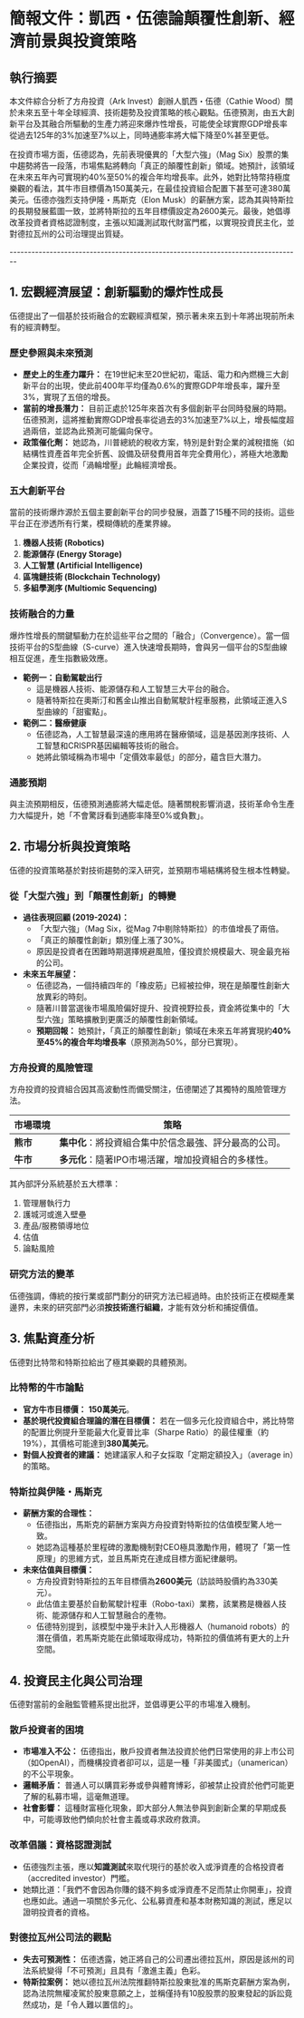 # 簡報文件：凱西・伍德論顛覆性創新、經濟前景與投資策略

## 執行摘要

本文件綜合分析了方舟投資（Ark Invest）創辦人凱西・伍德（Cathie Wood）關於未來五至十年全球經濟、技術趨勢及投資策略的核心觀點。伍德預測，由五大創新平台及其融合所驅動的生產力將迎來爆炸性增長，可能使全球實際GDP增長率從過去125年的3%加速至7%以上，同時通膨率將大幅下降至0%甚至更低。

在投資市場方面，伍德認為，先前表現優異的「大型六強」（Mag Six）股票的集中趨勢將告一段落，市場焦點將轉向「真正的顛覆性創新」領域。她預計，該領域在未來五年內可實現約40%至50%的複合年均增長率。此外，她對比特幣持極度樂觀的看法，其牛市目標價為150萬美元，在最佳投資組合配置下甚至可達380萬美元。伍德亦強烈支持伊隆・馬斯克（Elon Musk）的薪酬方案，認為其與特斯拉的長期發展藍圖一致，並將特斯拉的五年目標價設定為2600美元。最後，她倡導改革投資者資格認證制度，主張以知識測試取代財富門檻，以實現投資民主化，並對德拉瓦州的公司治理提出質疑。

\--------------------------------------------------------------------------------

## 1. 宏觀經濟展望：創新驅動的爆炸性成長

伍德提出了一個基於技術融合的宏觀經濟框架，預示著未來五到十年將出現前所未有的經濟轉型。

### 歷史參照與未來預測

- **歷史上的生產力躍升：** 在19世紀末至20世紀初，電話、電力和內燃機三大創新平台的出現，使此前400年平均僅為0.6%的實際GDP年增長率，躍升至3%，實現了五倍的增長。
- **當前的增長潛力：** 目前正處於125年來首次有多個創新平台同時發展的時期。伍德預測，這將推動實際GDP增長率從過去的3%加速至7%以上，增長幅度超過兩倍，並認為此預測可能偏向保守。
- **政策催化劑：** 她認為，川普總統的稅收方案，特別是針對企業的減稅措施（如結構性資產首年完全折舊、設備及研發費用首年完全費用化），將極大地激勵企業投資，從而「渦輪增壓」此輪經濟增長。

### 五大創新平台

當前的技術爆炸源於五個主要創新平台的同步發展，涵蓋了15種不同的技術。這些平台正在滲透所有行業，模糊傳統的產業界線。

1. **機器人技術 (Robotics)**
2. **能源儲存 (Energy Storage)**
3. **人工智慧 (Artificial Intelligence)**
4. **區塊鏈技術 (Blockchain Technology)**
5. **多組學測序 (Multiomic Sequencing)**

### 技術融合的力量

爆炸性增長的關鍵驅動力在於這些平台之間的「融合」（Convergence）。當一個技術平台的S型曲線（S-curve）進入快速增長期時，會與另一個平台的S型曲線相互促進，產生指數級效應。

- **範例一：自動駕駛出行**
  - 這是機器人技術、能源儲存和人工智慧三大平台的融合。
  - 隨著特斯拉在奧斯汀和舊金山推出自動駕駛計程車服務，此領域正進入S型曲線的「甜蜜點」。
- **範例二：醫療健康**
  - 伍德認為，人工智慧最深遠的應用將在醫療領域，這是基因測序技術、人工智慧和CRISPR基因編輯等技術的融合。
  - 她將此領域稱為市場中「定價效率最低」的部分，蘊含巨大潛力。

### 通膨預期

與主流預期相反，伍德預測通膨將大幅走低。隨著關稅影響消退，技術革命令生產力大幅提升，她「不會驚訝看到通膨率降至0%或負數」。

## 2. 市場分析與投資策略

伍德的投資策略基於對技術趨勢的深入研究，並預期市場結構將發生根本性轉變。

### 從「大型六強」到「顛覆性創新」的轉變

- **過往表現回顧 (2019-2024)：**
  - 「大型六強」（Mag Six，從Mag 7中剔除特斯拉）的市值增長了兩倍。
  - 「真正的顛覆性創新」類別僅上漲了30%。
  - 原因是投資者在困難時期選擇規避風險，僅投資於規模最大、現金最充裕的公司。
- **未來五年展望：**
  - 伍德認為，一個持續四年的「橡皮筋」已經被拉伸，現在是顛覆性創新大放異彩的時刻。
  - 隨著川普當選後市場風險偏好提升、投資視野拉長，資金將從集中的「大型六強」策略擴散到更廣泛的顛覆性創新領域。
  - **預期回報：** 她預計，「真正的顛覆性創新」領域在未來五年將實現約**40%至45%的複合年均增長率**（原預測為50%，部分已實現）。

### 方舟投資的風險管理

方舟投資的投資組合因其高波動性而備受關注，伍德闡述了其獨特的風險管理方法。

| 市場環境 | 策略                                                   |
| -------- | ------------------------------------------------------ |
| **熊市** | **集中化**：將投資組合集中於信念最強、評分最高的公司。 |
| **牛市** | **多元化**：隨著IPO市場活躍，增加投資組合的多樣性。    |

其內部評分系統基於五大標準：

1. 管理層執行力
2. 護城河或進入壁壘
3. 產品/服務領導地位
4. 估值
5. 論點風險

### 研究方法的變革

伍德強調，傳統的按行業或部門劃分的研究方法已經過時。由於技術正在模糊產業邊界，未來的研究部門必須**按技術進行組織**，才能有效分析和捕捉價值。

## 3. 焦點資產分析

伍德對比特幣和特斯拉給出了極其樂觀的具體預測。

### 比特幣的牛市論點

- **官方牛市目標價：** **150萬美元**。
- **基於現代投資組合理論的潛在目標價：** 若在一個多元化投資組合中，將比特幣的配置比例提升至能最大化夏普比率（Sharpe Ratio）的最佳權重（約19%），其價格可能達到**380萬美元**。
- **對個人投資者的建議：** 她建議家人和子女採取「定期定額投入」（average in）的策略。

### 特斯拉與伊隆・馬斯克

- **薪酬方案的合理性：**
  - 伍德指出，馬斯克的薪酬方案與方舟投資對特斯拉的估值模型驚人地一致。
  - 她認為這種基於里程碑的激勵機制對CEO極具激勵作用，體現了「第一性原理」的思維方式，並且馬斯克在達成目標方面紀律嚴明。
- **未來估值與目標價：**
  - 方舟投資對特斯拉的五年目標價為**2600美元**（訪談時股價約為330美元）。
  - 此估值主要基於自動駕駛計程車（Robo-taxi）業務，該業務是機器人技術、能源儲存和人工智慧融合的產物。
  - 伍德特別提到，該模型中幾乎未計入人形機器人（humanoid robots）的潛在價值，若馬斯克能在此領域取得成功，特斯拉的價值將有更大的上升空間。

## 4. 投資民主化與公司治理

伍德對當前的金融監管體系提出批評，並倡導更公平的市場准入機制。

### 散戶投資者的困境

- **市場准入不公：** 伍德指出，散戶投資者無法投資於他們日常使用的非上市公司（如OpenAI），而機構投資者卻可以，這是一種「非美國式」（unamerican）的不公平現象。
- **邏輯矛盾：** 普通人可以購買彩券或參與體育博彩，卻被禁止投資於他們可能更了解的私募市場，這毫無道理。
- **社會影響：** 這種財富極化現象，即大部分人無法參與到創新企業的早期成長中，可能導致他們傾向於社會主義或尋求政府救濟。

### 改革倡議：資格認證測試

- 伍德強烈主張，應以**知識測試**來取代現行的基於收入或淨資產的合格投資者（accredited investor）門檻。
- 她類比道：「我們不會因為你賺的錢不夠多或淨資產不足而禁止你開車」，投資也應如此。通過一項關於多元化、公私募資產和基本財務知識的測試，應足以證明投資者的資格。

### 對德拉瓦州公司法的觀點

- **失去可預測性：** 伍德透露，她正將自己的公司遷出德拉瓦州，原因是該州的司法系統變得「不可預測」且具有「激進主義」色彩。
- **特斯拉案例：** 她以德拉瓦州法院推翻特斯拉股東批准的馬斯克薪酬方案為例，認為法院無權凌駕於股東意願之上，並稱僅持有10股股票的股東發起的訴訟竟然成功，是「令人難以置信的」。
